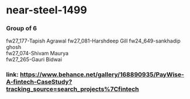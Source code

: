# near-steel-1499

### Group of 6	
fw27_177-Tapish Agrawal	
fw27_081-Harshdeep Gill	
fw24_649-sankhadip ghosh	
fw27_074-Shivam Maurya	
fw27_265-Gauri Bidwai	

### link: https://www.behance.net/gallery/168890935/PayWise-A-fintech-CaseStudy?tracking_source=search_projects%7Cfintech	

